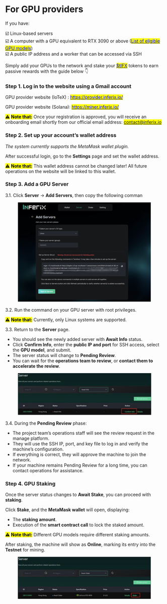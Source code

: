 # For GPU providers

If you have:

☑️ Linux-based servers  \
☑️ A computer with a GPU equivalent to RTX 3090 or above ([<mark style="color:blue;">List of eligible GPU models</mark>](../gpu-staking-and-unstaking/staking-requirements.md))\
☑️ A public IP address and a worker that can be accessed via SSH

Simply add your GPUs to the network and stake your [<mark style="color:blue;">$tIFX</mark>](https://x.com/search?q=%24tIFX\&src=cashtag_click) tokens to earn passive rewards with the guide below 👇

### Step 1. Log in to the website using a Gmail account

GPU provider website (IoTeX) : [<mark style="color:blue;">https://provider.inferix.io/</mark>](https://provider.inferix.io/)

GPU provider website (Solana): [<mark style="color:blue;">https://miner.inferix.io/</mark>](https://miner.inferix.io/)

<mark style="background-color:yellow;">⚠️</mark> <mark style="background-color:yellow;"></mark><mark style="background-color:yellow;">**Note that:**</mark> Once your registration is approved, you will receive an onboarding email shortly from our official email address: <mark style="color:blue;">contact@inferix.io</mark>&#x20;

### Step 2. Set up your account’s wallet address

_The system currently supports the MetaMask wallet plugin._&#x20;

After successful login, go to the **Settings** page and set the wallet address.&#x20;

<mark style="background-color:yellow;">⚠️</mark> <mark style="background-color:yellow;"></mark><mark style="background-color:yellow;">**Note that:**</mark> This wallet address cannot be changed later! All future operations on the website will be linked to this wallet.

### Step 3. Add a GPU Server

3.1. Click **Server** → **Add Servers**, then copy the following comman

<figure><img src="../../.gitbook/assets/Screenshot 2025-03-13 at 22.41.15.png" alt=""><figcaption></figcaption></figure>

3.2. Run the command on your GPU server with root privileges.

<mark style="background-color:yellow;">⚠️</mark> <mark style="background-color:yellow;"></mark><mark style="background-color:yellow;">**Note that:**</mark> Currently, only Linux systems are supported.

3.3. Return to the **Server** page.

* You should see the newly added server with **Await Info** status.&#x20;
* Click **Confirm Info**, enter the **public IP and port** for SSH access, select the **GPU model**, and submit.
* The server status will change to **Pending Review**.&#x20;
* You can wait for the **operations team to review**, or **contact them to accelerate the review**.

<figure><img src="../../.gitbook/assets/Screenshot 2025-03-13 at 22.45.38.png" alt=""><figcaption></figcaption></figure>

3.4. During the **Pending Review** phase:

* The project team’s operations staff will see the review request in the manage platform.&#x20;
* They will use the SSH IP, port, and key file to log in and verify the machine’s configuration.&#x20;
* If everything is correct, they will approve the machine to join the network.&#x20;
* If your machine remains Pending Review for a long time, you can contact operations for assistance.

### Step 4. GPU Staking

Once the server status changes to **Await Stake**, you can proceed with **staking**.&#x20;

Click **Stake**, and the **MetaMask wallet** will open, displaying:&#x20;

* The **staking amount**.&#x20;
* Execution of the **smart contract call** to lock the staked amount.&#x20;

<mark style="background-color:yellow;">⚠️</mark> <mark style="background-color:yellow;"></mark><mark style="background-color:yellow;">**Note that:**</mark>  Different GPU models require different staking amounts.&#x20;

After staking, the machine will show as **Online**, marking its entry into the **Testnet** for mining.

<figure><img src="../../.gitbook/assets/Screenshot 2025-03-13 at 22.48.36.png" alt=""><figcaption></figcaption></figure>
